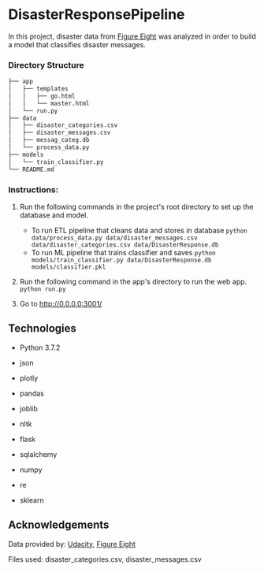# DisasterResponsePipeline

In this project, disaster data from [Figure Eight](https://www.figure-eight.com) was analyzed in order to build a model that classifies disaster messages.

### Directory Structure

```bash
├── app
│   ├── templates
│   │   ├── go.html
│   │   └── master.html
│   └── run.py
├── data
│   ├── disaster_categories.csv
│   ├── disaster_messages.csv
│   ├── messag_categ.db
│   └── process_data.py
├── models
│   └── train_classifier.py
└── README.md
```


### Instructions:
1. Run the following commands in the project's root directory to set up the database and model.

    - To run ETL pipeline that cleans data and stores in database
        `python data/process_data.py data/disaster_messages.csv data/disaster_categories.csv data/DisasterResponse.db`
    - To run ML pipeline that trains classifier and saves
        `python models/train_classifier.py data/DisasterResponse.db models/classifier.pkl`

2. Run the following command in the app's directory to run the web app.
    `python run.py`

3. Go to http://0.0.0.0:3001/

## Technologies
* Python 3.7.2


* json
* plotly
* pandas
* joblib
* nltk
* flask
* sqlalchemy
* numpy
* re
* sklearn


## Acknowledgements
Data provided by: [Udacity](https://www.udacity.com), [Figure Eight](https://www.figure-eight.com)

Files used: disaster_categories.csv, disaster_messages.csv
